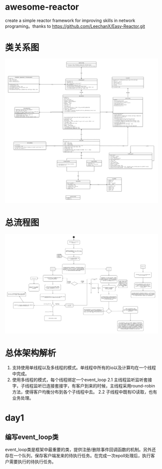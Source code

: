 # awesome-reactor
create a simple reactor framework for improving skills in network programing。thanks to https://github.com/LeechanX/Easy-Reactor.git
# 类关系图
![image](https://github.com/woaishixiaoxiao/awesome-reactor/blob/master/reator%E7%B1%BB%E5%9B%BE%E5%88%86%E6%9E%90.png)
# 总流程图
![image](https://github.com/woaishixiaoxiao/awesome-reactor/blob/master/easy-reactor%E6%B5%81%E7%A8%8B%E5%9B%BE%E5%88%86%E6%9E%90.png)
# 总体架构解析
1. 支持使用单线程以及多线程的模式。单线程中所有的io以及计算均在一个线程中完成。
2. 使用多线程的模式，每个线程绑定一个event_loop
2.1 主线程监听监听套接字，子线程监听已连接套接字，有客户到来的时候，主线程采用round-robin方法，使得客户均衡分布到各个子线程中去。
2.2 子线程中既有IO读取，也有业务处理。
# day1 
## 编写event_loop类
event_loop类是框架中最重要的类，提供注册/删除事件回调函数的机制。另外还存在一个队列，保存客户端发来的待执行任务。在完成一次epoll处理后，执行客户需要执行的待执行任务。

